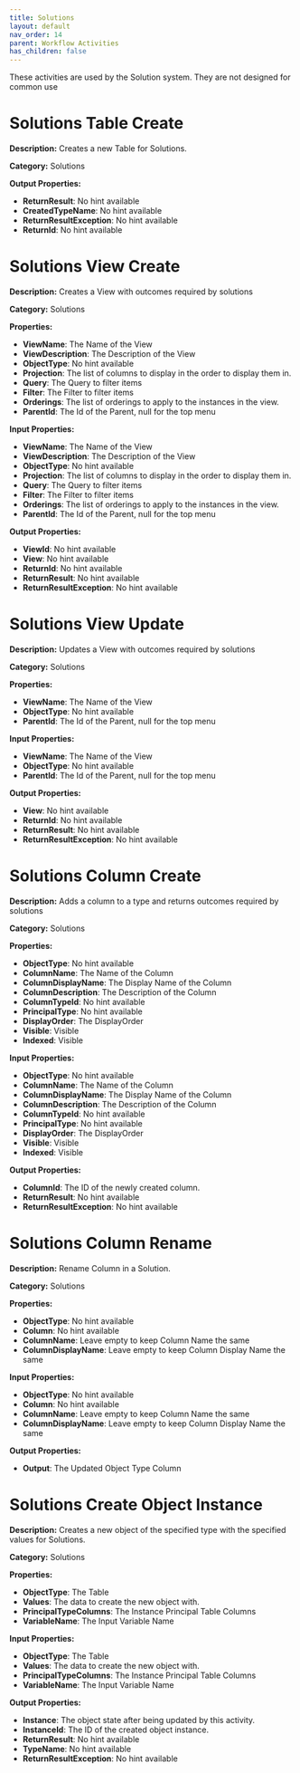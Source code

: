 ```yaml
---
title: Solutions
layout: default
nav_order: 14
parent: Workflow Activities
has_children: false
---
```


These activities are used by the Solution system. They are not designed for common use

# Solutions Table Create
**Description:** Creates a new Table for Solutions.

**Category:** Solutions


**Output Properties:**
- **ReturnResult**: No hint available
- **CreatedTypeName**: No hint available
- **ReturnResultException**: No hint available
- **ReturnId**: No hint available

# Solutions View Create
**Description:** Creates a View with outcomes required by solutions

**Category:** Solutions

**Properties:**
- **ViewName**: The Name of the View
- **ViewDescription**: The Description of the View
- **ObjectType**: No hint available
- **Projection**: The list of columns to display in the order to display them in.
- **Query**: The Query to filter items
- **Filter**: The Filter to filter items
- **Orderings**: The list of orderings to apply to the instances in the view.
- **ParentId**: The Id of the Parent, null for the top menu

**Input Properties:**
- **ViewName**: The Name of the View
- **ViewDescription**: The Description of the View
- **ObjectType**: No hint available
- **Projection**: The list of columns to display in the order to display them in.
- **Query**: The Query to filter items
- **Filter**: The Filter to filter items
- **Orderings**: The list of orderings to apply to the instances in the view.
- **ParentId**: The Id of the Parent, null for the top menu

**Output Properties:**
- **ViewId**: No hint available
- **View**: No hint available
- **ReturnId**: No hint available
- **ReturnResult**: No hint available
- **ReturnResultException**: No hint available

# Solutions View Update
**Description:** Updates a View with outcomes required by solutions

**Category:** Solutions

**Properties:**
- **ViewName**: The Name of the View
- **ObjectType**: No hint available
- **ParentId**: The Id of the Parent, null for the top menu

**Input Properties:**
- **ViewName**: The Name of the View
- **ObjectType**: No hint available
- **ParentId**: The Id of the Parent, null for the top menu

**Output Properties:**
- **View**: No hint available
- **ReturnId**: No hint available
- **ReturnResult**: No hint available
- **ReturnResultException**: No hint available

# Solutions Column Create
**Description:** Adds a column to a type and returns outcomes required by solutions

**Category:** Solutions

**Properties:**
- **ObjectType**: No hint available
- **ColumnName**: The Name of the Column
- **ColumnDisplayName**: The Display Name of the Column
- **ColumnDescription**: The Description of the Column
- **ColumnTypeId**: No hint available
- **PrincipalType**: No hint available
- **DisplayOrder**: The DisplayOrder
- **Visible**: Visible
- **Indexed**: Visible

**Input Properties:**
- **ObjectType**: No hint available
- **ColumnName**: The Name of the Column
- **ColumnDisplayName**: The Display Name of the Column
- **ColumnDescription**: The Description of the Column
- **ColumnTypeId**: No hint available
- **PrincipalType**: No hint available
- **DisplayOrder**: The DisplayOrder
- **Visible**: Visible
- **Indexed**: Visible

**Output Properties:**
- **ColumnId**: The ID of the newly created column.
- **ReturnResult**: No hint available
- **ReturnResultException**: No hint available

# Solutions Column Rename
**Description:** Rename Column in a Solution.

**Category:** Solutions

**Properties:**
- **ObjectType**: No hint available
- **Column**: No hint available
- **ColumnName**: Leave empty to keep Column Name the same
- **ColumnDisplayName**: Leave empty to keep Column Display Name the same

**Input Properties:**
- **ObjectType**: No hint available
- **Column**: No hint available
- **ColumnName**: Leave empty to keep Column Name the same
- **ColumnDisplayName**: Leave empty to keep Column Display Name the same

**Output Properties:**
- **Output**: The Updated Object Type Column

# Solutions Create Object Instance 
**Description:** Creates a new object of the specified type with the specified values for Solutions.

**Category:** Solutions

**Properties:**
- **ObjectType**: The Table
- **Values**: The data to create the new object with.
- **PrincipalTypeColumns**: The Instance Principal Table Columns
- **VariableName**: The Input Variable Name

**Input Properties:**
- **ObjectType**: The Table
- **Values**: The data to create the new object with.
- **PrincipalTypeColumns**: The Instance Principal Table Columns
- **VariableName**: The Input Variable Name

**Output Properties:**
- **Instance**: The object state after being updated by this activity.
- **InstanceId**: The ID of the created object instance.
- **ReturnResult**: No hint available
- **TypeName**: No hint available
- **ReturnResultException**: No hint available

